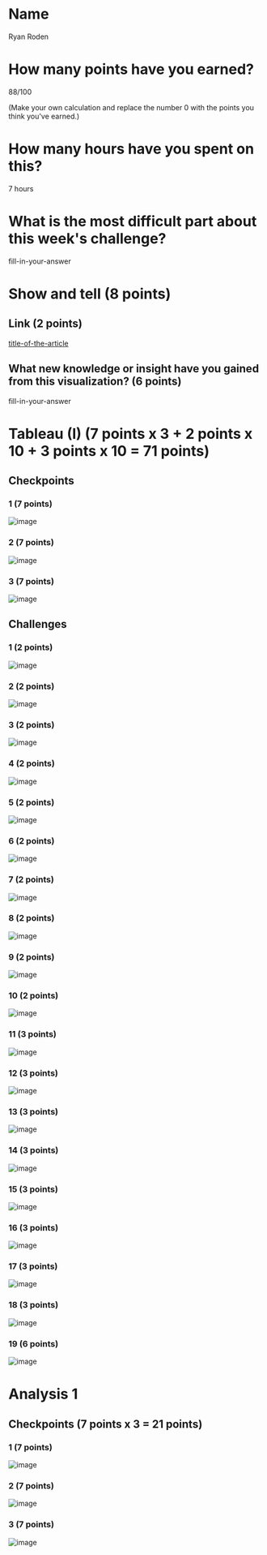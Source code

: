 # Name

Ryan Roden

# How many points have you earned?

88/100

(Make your own calculation and replace the number 0 with the points you think you've earned.)

# How many hours have you spent on this?

7 hours


# What is the most difficult part about this week's challenge?

fill-in-your-answer

# Show and tell (8 points)

## Link (2 points)

[title-of-the-article](http://link-to-an-interesting-visualization-involving-a-map)

## What new knowledge or insight have you gained from this visualization? (6 points)

fill-in-your-answer

# Tableau (I) (7 points x 3 + 2 points x 10 + 3 points x 10 = 71 points)

## Checkpoints

### 1 (7 points)

![image]()

### 2 (7 points)

![image](Wee5ChallengeScreenShots/C.bmp)

### 3 (7 points)

![image](Wee5ChallengeScreenShots/C.bmp)

## Challenges

### 1 (2 points)

![image](Week5ChallengeScreenShots/Week5C1.png)

### 2 (2 points)

![image](Week5ChallengeScreenShots/C2.png)

### 3 (2 points)

![image](Week5ChallengeScreenShots/C3.bmp)

### 4 (2 points)

![image](Week5ChallengeScreenShots/C4.bmp)

### 5 (2 points)

![image](Week5ChallengeScreenShots/C5.bmp)

### 6 (2 points)

![image](Week5ChallengeScreenShots/C6.bmp)

### 7 (2 points)

![image](Week5ChallengeScreenShots/C7.bmp)

### 8 (2 points)

![image](Week5ChallengeScreenShots/C8.bmp)

### 9 (2 points)

![image](Week5ChallengeScreenShots/C9.bmp)

### 10 (2 points)

![image](Week5ChallengeScreenShots/C10.bmp)

### 11 (3 points)

![image](Week5ChallengeScreenShots/C11.bmp)

### 12 (3 points)

![image](Week5ChallengeScreenShots/C12.bmp)

### 13 (3 points)

![image](Week5ChallengeScreenShots/C13.bmp)

### 14 (3 points)

![image](Week5ChallengeScreenShots/C14.bmp)

### 15 (3 points)

![image](Week5ChallengeScreenShots/C15.bmp)

### 16 (3 points)

![image](Week5ChallengeScreenShots/C16.bmp)

### 17 (3 points)

![image](Week5ChallengeScreenShots/C17.bmp)

### 18 (3 points)

![image](Week5ChallengeScreenShots/C18.bmp)

### 19 (6 points)

![image](Week5ChallengeScreenShots/C19.bmp)



# Analysis 1

## Checkpoints (7 points x 3 = 21 points)

### 1 (7 points)

![image](Week5ChallengeScreenShots/analysisC1.png)

### 2 (7 points)

![image](Week5ChallengeScreenShots/AnalysisC2.png)

### 3 (7 points)

![image](Week5ChallengeScreenShots/analysisC3.png)
